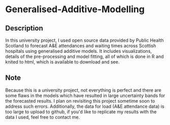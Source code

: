 # Generalised-Additive-Modelling

## Description
In this university project, I used open source data provided by Public Health Scotland to forecast A&E attendances and waiting times across Scottish hospitals using generalised additive models. It includes visualizations, details of the pre-processing and model fitting, all of which is done in R and knited to html, which is available to download and see. 

## Note
Because this is a university project, not everything is perfect and there are some flaws in the models which have resulted in large uncertainty bands for the forecasted results. I plan on revisiting this project sometime soon to address such errors. Additionally, the data for load (A&E attendance data) is too large to upload to github, if you'd like to replicate my results with the data I used, feel free to contact me. 

